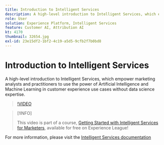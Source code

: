 ```yaml
---
title: Introduction to Intelligent Services
description: A high-level introduction to Intelligent Services, which empower marketing analysts and practitioners to use the power of Artificial Intelligence and Machine Learning in customer experience use cases without data science expertise.
role: User
solution: Experience Platform, Intelligent Services
feature: Customer AI, Attribution AI
kt: 4170
thumbnail: 32654.jpg
exl-id: 23e15df2-1bf2-4c19-a5d5-9cfb2f7b0bd8
---
```

# Introduction to Intelligent Services

A high-level introduction to Intelligent Services, which empower marketing analysts and practitioners to use the power of Artificial Intelligence and Machine Learning in customer experience use cases without data science expertise.

>[!VIDEO](https://video.tv.adobe.com/v/32654?quality=12&learn=on)

>[!INFO]
>
> This video is part of a course, [Getting Started with Intelligent Services for Marketers](https://experienceleague.adobe.com/?recommended=ExperiencePlatform-U-1-2020.1.intelligentservices), available for free on Experience League!

For  more information, please visit the [Intelligent Services documentation](https://experienceleague.adobe.com/docs/experience-platform/intelligent-services/home.html)
